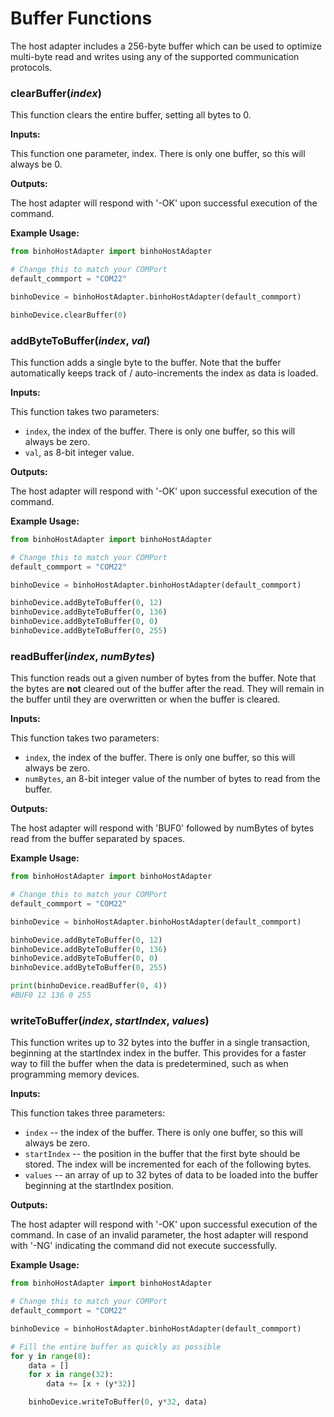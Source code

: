 # Buffer Functions

The host adapter includes a 256-byte buffer which can be used to optimize multi-byte read and writes using any of the supported communication protocols.

### clearBuffer\(_index_\)

This function clears the entire buffer, setting all bytes to 0.

**Inputs:**

This function one parameter, index. There is only one buffer, so this will always be 0.

**Outputs:**

The host adapter will respond with '-OK' upon successful execution of the command.

**Example Usage:**

```python
from binhoHostAdapter import binhoHostAdapter

# Change this to match your COMPort
default_commport = "COM22"

binhoDevice = binhoHostAdapter.binhoHostAdapter(default_commport)

binhoDevice.clearBuffer(0)
```

### addByteToBuffer\(_index_, _val_\)

This function adds a single byte to the buffer. Note that the buffer automatically keeps track of / auto-increments the index as data is loaded.

**Inputs:**

This function takes two parameters:

* `index`, the index of the buffer. There is only one buffer, so this will always be zero.
*  `val`, as 8-bit integer value.

**Outputs:**

The host adapter will respond with '-OK' upon successful execution of the command.

**Example Usage:**

```python
from binhoHostAdapter import binhoHostAdapter

# Change this to match your COMPort
default_commport = "COM22"

binhoDevice = binhoHostAdapter.binhoHostAdapter(default_commport)

binhoDevice.addByteToBuffer(0, 12)
binhoDevice.addByteToBuffer(0, 136)
binhoDevice.addByteToBuffer(0, 0)
binhoDevice.addByteToBuffer(0, 255)
```

### readBuffer\(_index_, _numBytes_\)

This function reads out a given number of bytes from the buffer. Note that the bytes are **not** cleared out of the buffer after the read. They will remain in the buffer until they are overwritten or when the buffer is cleared.

**Inputs:**

This function takes two parameters:

* `index`, the index of the buffer. There is only one buffer, so this will always be zero.
* `numBytes`,  an 8-bit integer value of the number of bytes to read from the buffer.

**Outputs:**

The host adapter will respond with 'BUF0' followed by numBytes of bytes read from the buffer separated by spaces.

**Example Usage:**

```python
from binhoHostAdapter import binhoHostAdapter

# Change this to match your COMPort
default_commport = "COM22"

binhoDevice = binhoHostAdapter.binhoHostAdapter(default_commport)

binhoDevice.addByteToBuffer(0, 12)
binhoDevice.addByteToBuffer(0, 136)
binhoDevice.addByteToBuffer(0, 0)
binhoDevice.addByteToBuffer(0, 255)

print(binhoDevice.readBuffer(0, 4))
#BUF0 12 136 0 255
```

### writeToBuffer\(_index_, _startIndex_, _values_\)

This function writes up to 32 bytes into the buffer in a single transaction, beginning at the startIndex index in the buffer. This provides for a faster way to fill the buffer when the data is predetermined, such as when programming memory devices.

**Inputs:**

This function takes three parameters:

* `index` -- the index of the buffer. There is only one buffer, so this will always be zero.
* `startIndex` -- the position in the buffer that the first byte should be stored. The index will be incremented for each of the following bytes.
* `values` -- an array of up to 32 bytes of data to be loaded into the buffer beginning at the startIndex position.

**Outputs:**

The host adapter will respond with '-OK' upon successful execution of the command. In case of an invalid parameter, the host adapter will respond with '-NG' indicating the command did not execute successfully.

**Example Usage:**

```python
from binhoHostAdapter import binhoHostAdapter

# Change this to match your COMPort
default_commport = "COM22"

binhoDevice = binhoHostAdapter.binhoHostAdapter(default_commport)

# Fill the entire buffer as quickly as possible
for y in range(8):
    data = []
    for x in range(32):
    	data += [x + (y*32)]

	binhoDevice.writeToBuffer(0, y*32, data)
```



